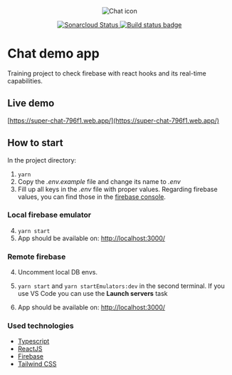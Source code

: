 <p align="center">
   <img src="https://user-images.githubusercontent.com/13930984/94484511-d735eb00-01dc-11eb-9213-77a3b7975a36.png" alt="Chat icon" />
</p>

<p align="center">
   <a href="https://sonarcloud.io/dashboard?id=raqso_superchat">
      <img src="https://sonarcloud.io/api/project_badges/measure?project=raqso_superchat&metric=alert_status" alt="Sonarcloud Status" />
   </a>
   <a href="https://github.com/raqso/superchat/actions">
      <img src="https://github.com/raqso/superchat/workflows/Build/badge.svg" alt="Build status badge" />
   </a>
</p>

# Chat demo app

Training project to check firebase with react hooks and its real-time capabilities.

## Live demo

[https://super-chat-796f1.web.app/](https://super-chat-796f1.web.app/)

## How to start

In the project directory:

1. `yarn`
2. Copy the _.env.example_ file and change its name to _.env_
3. Fill up all keys in the _.env_ file with proper values. Regarding firebase values, you can find those in the [firebase console](https://console.firebase.google.com/).

### Local firebase emulator

4. `yarn start`
5. App should be available on:
   [http://localhost:3000/](http://localhost:3000/)

### Remote firebase

4. Uncomment local DB envs.
5. `yarn start` and `yarn startEmulators:dev` in the second terminal. If you use VS Code you can use the **Launch servers** task

6. App should be available on:
   [http://localhost:3000/](http://localhost:3000/)

### Used technologies

- [Typescript](https://www.typescriptlang.org/)
- [ReactJS](https://pl.reactjs.org/)
- [Firebase](https://firebase.google.com/)
- [Tailwind CSS](https://tailwindcss.com/)

